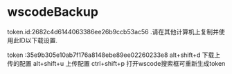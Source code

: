 # wscodeBackup  

token.id:2682c4d6144063386ee26b9ccb53ac56 .请在其他计算机上复制并使用此ID以下载设置.

token :35e9b305e10ab7f176a8148ebe89ee02260233e8
alt+shift+d  下载上传的配置 
alt+shift+u 上传配置 
ctrl+shift+p 打开wscode搜索框可重新生成token
